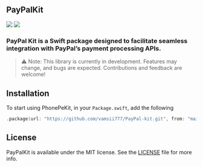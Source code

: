 ## PayPalKit

![](https://img.shields.io/badge/Swift-6.0-red.svg?style=svg)
![](https://img.shields.io/badge/SwiftNio-2-green.svg?style=svg)

### PayPal Kit is a Swift package designed to facilitate seamless integration with PayPal’s payment processing APIs. 

> ⚠️ Note: This library is currently in development. Features may change, and bugs are expected. Contributions and feedback are welcome!

## Installation

To start using PhonePeKit, in your `Package.swift`, add the following

```swift
.package(url: "https://github.com/vamsii777/PayPal-kit.git", from: "main")
```

## License

PayPalKit is available under the MIT license. See the [LICENSE](LICENSE) file for more info.